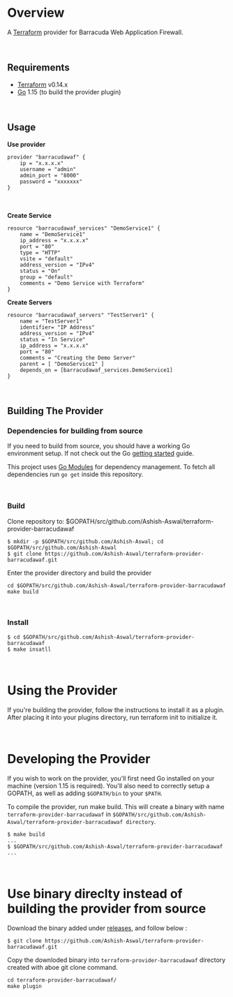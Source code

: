 # Overview #

A [Terraform](terraform.io) provider for Barracuda Web Application Firewall.

&nbsp;
## Requirements ##
-	[Terraform](https://www.terraform.io/downloads.html) v0.14.x
-	[Go](https://golang.org/doc/install) 1.15 (to build the provider plugin)

&nbsp;
## Usage ##

**Use provider**
```hcl
provider "barracudawaf" {
    ip = "x.x.x.x"
    username = "admin"
    admin_port = "8000"
    password = "xxxxxxx"
}
```
<br/><br/>
**Create Service**
```hcl
resource "barracudawaf_services" "DemoService1" {
    name = "DemoService1"
    ip_address = "x.x.x.x"
    port = "80"
    type = "HTTP"
    vsite = "default"
    address_version = "IPv4"
    status = "On"
    group = "default"
    comments = "Demo Service with Terraform"
}
```
**Create Servers**

```hcl
resource "barracudawaf_servers" "TestServer1" {
    name = "TestServer1"
    identifier= "IP Address"
    address_version = "IPv4"
    status = "In Service"
    ip_address = "x.x.x.x"
    port = "80"
    comments = "Creating the Demo Server"
    parent = [ "DemoService1" ]
    depends_on = [barracudawaf_services.DemoService1]
}
```

&nbsp;&nbsp;
## Building The Provider ##

### Dependencies for building from source ###
If you need to build from source, you should have a working Go environment setup.  If not check out the Go [getting started](http://golang.org/doc/install) guide.

This project uses [Go Modules](https://github.com/golang/go/wiki/Modules) for dependency management.  To fetch all dependencies run `go get` inside this repository.

&nbsp;&nbsp;
### Build ###

Clone repository to: $GOPATH/src/github.com/Ashish-Aswal/terraform-provider-barracudawaf
```shell
$ mkdir -p $GOPATH/src/github.com/Ashish-Aswal; cd $GOPATH/src/github.com/Ashish-Aswal
$ git clone https://github.com/Ashish-Aswal/terraform-provider-barracudawaf.git
```

Enter the provider directory and build the provider
```shell
cd $GOPATH/src/github.com/Ashish-Aswal/terraform-provider-barracudawaf
make build
```

&nbsp;&nbsp;
### Install ###

```shell
$ cd $GOPATH/src/github.com/Ashish-Aswal/terraform-provider-barracudawaf
$ make insatll

```

&nbsp;&nbsp;
# Using the Provider

If you're building the provider, follow the instructions to install it as a plugin. After placing it into your plugins directory, run terraform init to initialize it.

&nbsp;&nbsp;
# Developing the Provider

If you wish to work on the provider, you'll first need Go installed on your machine (version 1.15 is required). You'll also need to correctly setup a GOPATH, as well as adding `$GOPATH/bin` to your `$PATH`.

To compile the provider, run make build. This will create a binary with name `terraform-provider-barracudawaf` in `$GOPATH/src/github.com/Ashish-Aswal/terraform-provider-barracudawaf directory`.

```shell
$ make build
...
$ $GOPATH/src/github.com/Ashish-Aswal/terraform-provider-barracudawaf
...

```

&nbsp;
# Use binary direclty instead of building the provider from source #

Download the binary added under [releases](https://github.com/Ashish-Aswal/terraform-provider-barracudawaf/releases), and follow below :


```shell
$ git clone https://github.com/Ashish-Aswal/terraform-provider-barracudawaf.git

```

Copy the downloded binary into `terraform-provider-barracudawaf` directory created with aboe git clone command.
```shell
cd terraform-provider-barracudawaf/
make plugin
```
